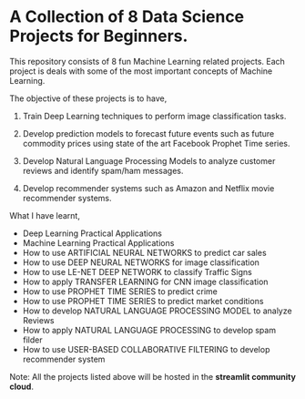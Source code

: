 # A Collection of 8 Data Science Projects for Beginners.

This repository consists of 8 fun Machine Learning related projects.
Each project is deals with some of the most important concepts of Machine Learning.

The objective of these projects is to have,
1) Train Deep Learning techniques to perform image classification tasks.

2) Develop prediction models to forecast future events such as future commodity prices using state of the art Facebook Prophet Time series.

3) Develop Natural Language Processing Models to analyze customer reviews and identify spam/ham messages.

4) Develop recommender systems such as Amazon and Netflix movie recommender systems.

What I have learnt,
 -   Deep Learning Practical Applications
 -   Machine Learning Practical Applications
 -   How to use ARTIFICIAL NEURAL NETWORKS to predict car sales
 -   How to use DEEP NEURAL NETWORKS for image classification
 -   How to use LE-NET DEEP NETWORK to classify Traffic Signs
 -   How to apply TRANSFER LEARNING for CNN image classification
 -   How to use PROPHET TIME SERIES to predict crime
 -   How to use PROPHET TIME SERIES to predict market conditions
 -   How to develop NATURAL LANGUAGE PROCESSING MODEL to analyze Reviews
 -   How to apply NATURAL LANGUAGE PROCESSING to develop spam filder
 -   How to use USER-BASED COLLABORATIVE FILTERING to develop recommender system

Note: All the projects listed above will be hosted in the **streamlit community cloud**. 
